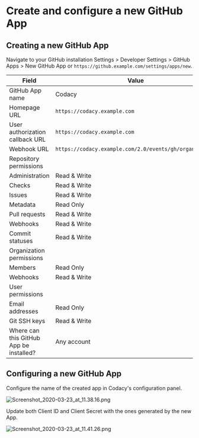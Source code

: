 # Create and configure a new GitHub App

## Creating a new GitHub App

Navigate to your GitHub installation Settings > Developer Settings > GitHub Apps > New GitHub App or `https://github.example.com/settings/apps/new`.

| Field                                   | Value                                                   |
| --------------------------------------- | ------------------------------------------------------- |
| GitHub App name                         | Codacy                                                  |
| Homepage URL                            | `https://codacy.example.com`                            |
| User authorization callback URL         | `https://codacy.example.com`                            |
| Webhook URL                             | `https://codacy.example.com/2.0/events/gh/organization` |
| Repository permissions                  |                                                         |
| Administration                          | Read & Write                                            |
| Checks                                  | Read & Write                                            |
| Issues                                  | Read & Write                                            |
| Metadata                                | Read Only                                               |
| Pull requests                           | Read & Write                                            |
| Webhooks                                | Read & Write                                            |
| Commit statuses                         | Read & Write                                            |
| Organization permissions                |                                                         |
| Members                                 | Read Only                                               |
| Webhooks                                | Read & Write                                            |
| User permissions                        |                                                         |
| Email addresses                         | Read Only                                               |
| Git SSH keys                            | Read & Write                                            |
| Where can this GitHub App be installed? | Any account                                             |

## Configuring a new GitHub App

Configure the name of the created app in Codacy's configuration panel.

![Screenshot_2020-03-23_at_11.38.16.png](/images/Screenshot_2020-03-23_at_11.38.16.png)

Update both Client ID and Client Secret with the ones generated by the
new App.

![Screenshot_2020-03-23_at_11.41.26.png](/images/Screenshot_2020-03-23_at_11.41.26.png)
